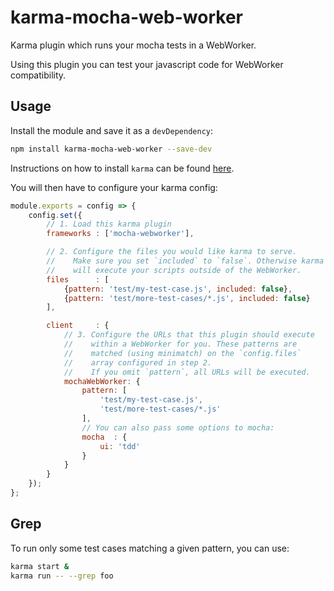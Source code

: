 # karma-mocha-web-worker
Karma plugin which runs your mocha tests in a WebWorker.

Using this plugin you can test your javascript code for WebWorker compatibility.

## Usage
Install the module and save it as a `devDependency`:

```bash
npm install karma-mocha-web-worker --save-dev
```

Instructions on how to install `karma` can be found [here](http://karma-runner.github.io/0.12/intro/installation.html).

You will then have to configure your karma config:

```javascript
module.exports = config => {
	config.set({
		// 1. Load this karma plugin
		frameworks : ['mocha-webworker'],

		// 2. Configure the files you would like karma to serve.
		//    Make sure you set `included` to `false`. Otherwise karma
		//    will execute your scripts outside of the WebWorker.
		files      : [
			{pattern: 'test/my-test-case.js', included: false},
			{pattern: 'test/more-test-cases/*.js', included: false}
		],

		client     : {
			// 3. Configure the URLs that this plugin should execute
			//    within a WebWorker for you. These patterns are
			//    matched (using minimatch) on the `config.files`
			//    array configured in step 2.
			//    If you omit `pattern`, all URLs will be executed.
			mochaWebWorker: {
				pattern: [
					'test/my-test-case.js',
					'test/more-test-cases/*.js'
				],
				// You can also pass some options to mocha:
				mocha  : {
					ui: 'tdd'
				}
			}
		}
	});
};
```

## Grep
To run only some test cases matching a given pattern, you can use:

```bash
karma start &
karma run -- --grep foo
```

